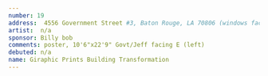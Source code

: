 ```yaml
---
number: 19
address:  4556 Government Street #3, Baton Rouge, LA 70806 (windows face Mouton St)
artist:  n/a
sponsor: Billy bob
comments: poster, 10'6"x22'9" Govt/Jeff facing E (left)
debuted: n/a
name: Giraphic Prints Building Transformation
---
```

